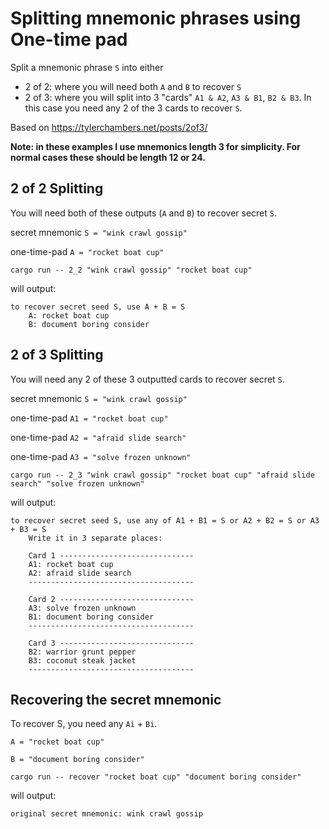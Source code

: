 # Splitting mnemonic phrases using One-time pad

Split a mnemonic phrase `S` into either

- 2 of 2: where you will need both `A` and `B` to recover `S`
- 2 of 3: where you will split into 3 "cards" `A1 & A2`, `A3 & B1`, `B2 & B3`.
  In this case you need any 2 of the 3 cards to recover `S`.

Based on https://tylerchambers.net/posts/2of3/

**Note: in these examples I use mnemonics length 3 for simplicity. For normal cases these should be length 12 or 24.**
## 2 of 2 Splitting

You will need both of these outputs (`A` and `B`) to recover secret `S`.

secret mnemonic `S = "wink crawl gossip"`

one-time-pad `A = "rocket boat cup"`

```shell
cargo run -- 2_2 "wink crawl gossip" "rocket boat cup"
```
will output:
```shell
to recover secret seed S, use A + B = S
    A: rocket boat cup
    B: document boring consider
```

## 2 of 3 Splitting

You will need any 2 of these 3 outputted cards to recover secret `S`.

secret mnemonic `S = "wink crawl gossip"`

one-time-pad `A1 = "rocket boat cup"`

one-time-pad `A2 = "afraid slide search"`

one-time-pad `A3 = "solve frozen unknown"`

```shell
cargo run -- 2_3 "wink crawl gossip" "rocket boat cup" "afraid slide search" "solve frozen unknown"
```
will output:
```shell
to recover secret seed S, use any of A1 + B1 = S or A2 + B2 = S or A3 + B3 = S
    Write it in 3 separate places:

    Card 1 ------------------------------
    A1: rocket boat cup
    A2: afraid slide search
    -------------------------------------

    Card 2 ------------------------------
    A3: solve frozen unknown
    B1: document boring consider
    -------------------------------------

    Card 3 ------------------------------
    B2: warrior grunt pepper
    B3: coconut steak jacket
    -------------------------------------
```

## Recovering the secret mnemonic

To recover S, you need any `Ai` + `Bi`.

`A = "rocket boat cup"`

`B = "document boring consider"`

```shell
cargo run -- recover "rocket boat cup" "document boring consider"
```
will output:
```shell
original secret mnemonic: wink crawl gossip
```
